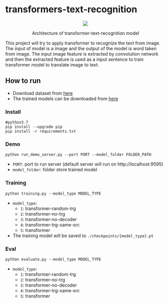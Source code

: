 # transformers-text-recognition
<p align = "center">
<img src = "https://i.imgur.com/Mq09gYR.png">
</p>
<p align = "center">
Architecture of transformer-text-recognition model
</p>
This project will try to apply transformer to recognize the text from image. The input
of model is a image and the output of the model is word taken from image. The input image feature is
extracted by convolution network and then the extracted feature is used as a input sentence
to train transformer model to translate image to text.

## How to run

- Download dataset from <a href='https://drive.google.com/file/d/16K4dSaj99JwUzqX2l6roBVV9bYixUm3-/view?usp=sharing'>here</a>
- The trained models can be downloaded from  <a href='https://drive.google.com/file/d/15kHdvRib2W1bstgbxCCedB6FKiou7n0B/view?usp=sharing'>here</a>

### Install 

    #python3.7
    pip install --upgrade pip
    pip install -r requirements.txt

### Demo
    
    python run_demo_server.py --port PORT --model_folder FOLDER_PATH

- `PORT`: port to run server (default server will run on http://localhost:9595)
- `model_folder`: folder store trained model 

### Training
    
    python training.py --model_type MODEL_TYPE

- `model_type`:
  + `1`: transformer-random-trg
  + `2`: transformer-no-trg
  + `3`: transformer-no-decoder
  + `4`: transformer-trg-same-src 
  + `5`: transformer
- The training model will be saved to `./checkpoints/{model_type}.pt`

### Eval
    
    python evaluate.py --model_type MODEL_TYPE

- `model_type`:
  + `1`: transformer-random-trg
  + `2`: transformer-no-trg
  + `3`: transformer-no-decoder
  + `4`: transformer-trg-same-src 
  + `5`: transformer